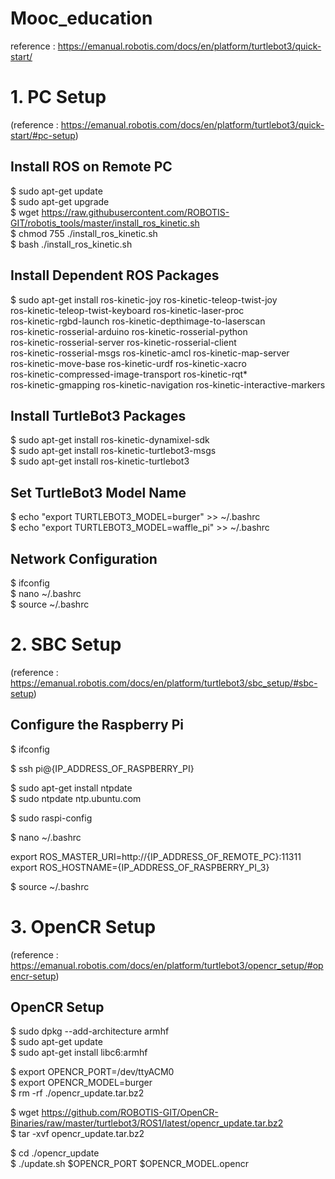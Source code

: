 # Mooc_education
reference : https://emanual.robotis.com/docs/en/platform/turtlebot3/quick-start/

# 1. PC Setup
(reference : https://emanual.robotis.com/docs/en/platform/turtlebot3/quick-start/#pc-setup)
## Install ROS on Remote PC
$ sudo apt-get update <br />
$ sudo apt-get upgrade <br />
$ wget https://raw.githubusercontent.com/ROBOTIS-GIT/robotis_tools/master/install_ros_kinetic.sh <br />
$ chmod 755 ./install_ros_kinetic.sh <br />
$ bash ./install_ros_kinetic.sh <br />

## Install Dependent ROS Packages
$ sudo apt-get install ros-kinetic-joy ros-kinetic-teleop-twist-joy \
  ros-kinetic-teleop-twist-keyboard ros-kinetic-laser-proc \
  ros-kinetic-rgbd-launch ros-kinetic-depthimage-to-laserscan \
  ros-kinetic-rosserial-arduino ros-kinetic-rosserial-python \
  ros-kinetic-rosserial-server ros-kinetic-rosserial-client \
  ros-kinetic-rosserial-msgs ros-kinetic-amcl ros-kinetic-map-server \
  ros-kinetic-move-base ros-kinetic-urdf ros-kinetic-xacro \
  ros-kinetic-compressed-image-transport ros-kinetic-rqt* \
  ros-kinetic-gmapping ros-kinetic-navigation ros-kinetic-interactive-markers
  
 ## Install TurtleBot3 Packages
$ sudo apt-get install ros-kinetic-dynamixel-sdk <br />
$ sudo apt-get install ros-kinetic-turtlebot3-msgs <br />
$ sudo apt-get install ros-kinetic-turtlebot3 <br />

## Set TurtleBot3 Model Name
$ echo "export TURTLEBOT3_MODEL=burger" >> ~/.bashrc <br />
$ echo "export TURTLEBOT3_MODEL=waffle_pi" >> ~/.bashrc <br />

## Network Configuration
$ ifconfig <br />
$ nano ~/.bashrc <br />
$ source ~/.bashrc <br />

# 2. SBC Setup 
(reference : https://emanual.robotis.com/docs/en/platform/turtlebot3/sbc_setup/#sbc-setup)

## Configure the Raspberry Pi
$ ifconfig <br />

$ ssh pi@{IP_ADDRESS_OF_RASPBERRY_PI} <br />

$ sudo apt-get install ntpdate <br />
$ sudo ntpdate ntp.ubuntu.com <br />

$ sudo raspi-config <br />

$ nano ~/.bashrc <br />

export ROS_MASTER_URI=http://{IP_ADDRESS_OF_REMOTE_PC}:11311 <br />
export ROS_HOSTNAME={IP_ADDRESS_OF_RASPBERRY_PI_3} <br />

$ source ~/.bashrc <br />

# 3. OpenCR Setup
(reference : https://emanual.robotis.com/docs/en/platform/turtlebot3/opencr_setup/#opencr-setup)

## OpenCR Setup
$ sudo dpkg --add-architecture armhf <br />
$ sudo apt-get update <br />
$ sudo apt-get install libc6:armhf <br />

$ export OPENCR_PORT=/dev/ttyACM0 <br />
$ export OPENCR_MODEL=burger <br />
$ rm -rf ./opencr_update.tar.bz2 <br />

$ wget https://github.com/ROBOTIS-GIT/OpenCR-Binaries/raw/master/turtlebot3/ROS1/latest/opencr_update.tar.bz2 <br />
$ tar -xvf opencr_update.tar.bz2 <br />

$ cd ./opencr_update <br />
$ ./update.sh $OPENCR_PORT $OPENCR_MODEL.opencr <br />
